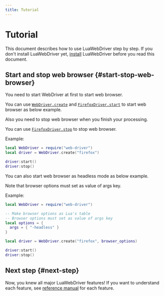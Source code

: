 ```yaml
---
title: Tutorial
---
```


# Tutorial

This document describes how to use LuaWebDriver step by step. If you don't install LuaWebDriver yet, [install][install] LuaWebDriver before you read this document.

## Start and stop web browser {#start-stop-web-browser}

You need to start WebDriver at first to start web browser.

You can use [`WebDriver.create`][webdriver-create] and [`FirefoxDriver.start`][firefoxdriver-start] to start web browser as below example.

Also you need to stop web browser when you finish your processing.

You can use [`FirefoxDriver.stop`][firefoxdriver-stop] to stop web browser.

Example:

```lua
local WebDriver = require("web-driver")
local driver = WebDriver.create("firefox")

driver:start()
driver:stop()
```

You can also start web browser as headless mode as below example.

Note that browser options must set as value of args key.

Example:

```lua
local WebDriver = require("web-driver")

-- Make browser options as Lua's table
-- Browser options must set as value of args key
local options = {
  args = { "-headless" }
}

local driver = WebDriver.create("firefox", browser_options)

driver:start()
driver:stop()
```

## Next step {#next-step}

Now, you knew all major LuaWebDriver features! If you want to understand each feature, see [reference manual][reference] for each feature.


[install]:../install/

[webdriver-create]:../reference/webdriver.html#create

[firefoxdriver-start]:../reference/firefoxdriver.html#start

[firefoxdriver-stop]:../reference/firefoxdriver.html#stop

[reference]:../reference/
